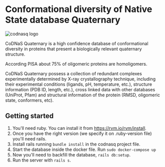 # Conformational diversity of Native State database Quaternary
![codnasq logo](https://raw.githubusercontent.com/gstn-caruso/codnasq/master/app/assets/images/logo.png)

CoDNaS Quaternary is a high confidence database of conformational diversity in proteins that present a biologically relevant quaternary structure.

According PISA about 75% of oligomeric proteins are homoligomers.

CoDNaS Quaternary possess a collection of redundant complexes experimentally determined by X-ray crystallography technique, including their experimental conditions (ligands, pH, temperature, etc.), structure information (PDB ID, length, etc.), cross linked data with other databases (UniProt, Pfam) and structural information of the protein (RMSD, oligomeric state, conformers, etc).

## Getting started

1. You'll need ruby. You can install it from https://rvm.io/rvm/install.
2. Once you have the right version (we specify it on .ruby-version file) you'll need rails.
3. Install rails running `bundle install` in the codnasq project file.
4. Start the database inside the docker file. Run `sudo docker-compose up`
5. Now you'll need to backfill the database, `rails db:setup`.
6. Run the server with `rails s`.


